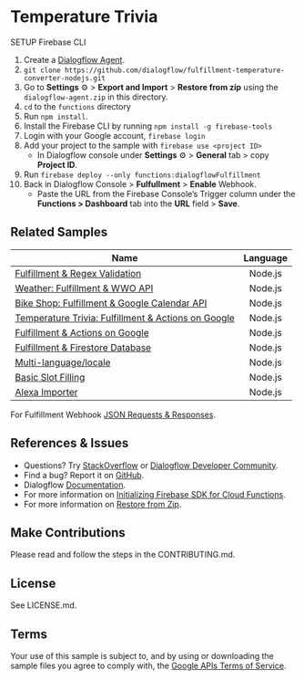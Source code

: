 # Temperature Trivia

SETUP
Firebase CLI
1. Create a [Dialogflow Agent](https://console.dialogflow.com/).
2. `git clone https://github.com/dialogflow/fulfillment-temperature-converter-nodejs.git`
3. Go to **Settings** ⚙ > **Export and Import** > **Restore from zip** using the `dialogflow-agent.zip` in this directory.
4. `cd` to the `functions` directory
5. Run `npm install`.
6. Install the Firebase CLI by running `npm install -g firebase-tools`
7. Login with your Google account, `firebase login`
8.  Add your project to the sample with `firebase use <project ID>`
      + In Dialogflow console under **Settings** ⚙ > **General** tab > copy **Project ID**.
9. Run `firebase deploy --only functions:dialogflowFulfillment`
10. Back in Dialogflow Console > **Fulfullment** > **Enable** Webhook.
      + Paste the URL from the Firebase Console’s Trigger column under the **Functions > Dashboard** tab into the **URL** field > **Save**.


## Related Samples
| Name       | Language           |
| ------------- |:-------------:|
| [Fulfillment & Regex Validation](https://github.com/dialogflow/fulfillment-regex-nodejs)      | Node.js |
| [Weather: Fulfillment & WWO API](https://github.com/dialogflow/fulfillment-weather-nodejs)     | Node.js      |  
| [Bike Shop: Fulfillment & Google Calendar API](https://github.com/dialogflow/fulfillment-bike-shop-nodejs)| Node.js |
| [Temperature Trivia: Fulfillment & Actions on Google](https://github.com/dialogflow/fulfillment-temperature-converter-nodejs) | Node.js |
| [Fulfillment & Actions on Google](https://github.com/dialogflow/fulfillment-actions-library-nodejs) | Node.js |
| [Fulfillment & Firestore Database](https://github.com/dialogflow/fulfillment-firestore-nodejs) | Node.js |
| [Multi-language/locale](https://github.com/dialogflow/fulfillment-multi-locale-nodejs) | Node.js |
| [Basic Slot Filling](https://github.com/dialogflow/fulfillment-slot-filling-nodejs) | Node.js |
| [Alexa Importer](https://github.com/dialogflow/fulfillment-importer-nodejs) | Node.js |

For Fulfillment Webhook [JSON Requests & Responses](https://github.com/dialogflow/fulfillment-webhook-json).

## References & Issues
+ Questions? Try [StackOverflow](https://stackoverflow.com/questions/tagged/dialogflow) or [Dialogflow Developer Community](https://plus.google.com/communities/103318168784860581977).
+ Find a bug? Report it on [GitHub](https://github.com/dialogflow/fulfillment-webhook-json/issues).
+ Dialogflow [Documentation](https://dialogflow.com/docs/getting-started/basics).
+ For more information on [Initializing Firebase SDK for Cloud Functions](https://firebase.google.com/docs/functions/get-started#set_up_and_initialize_functions_sdk).
+ For more information on [Restore from Zip](https://dialogflow.com/docs/agents#export_and_import).

## Make Contributions
Please read and follow the steps in the CONTRIBUTING.md.

## License
See LICENSE.md.

## Terms
Your use of this sample is subject to, and by using or downloading the sample files you agree to comply with, the [Google APIs Terms of Service](https://developers.google.com/terms/).